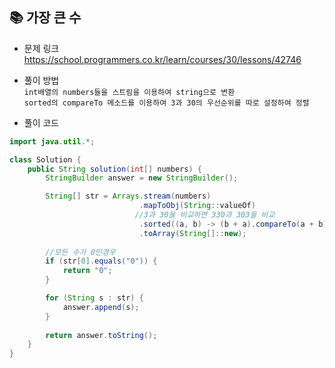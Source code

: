 ## 📚 가장 큰 수
- 문제 링크
  <br /> https://school.programmers.co.kr/learn/courses/30/lessons/42746

- 풀이 방법
  <br /> `int배열의 numbers들을 스트림을 이용하여 string으로 변환`  
  `sorted의 compareTo 메소드를 이용하여 3과 30의 우선순위를 따로 설정하여 정렬`
  
- 풀이 코드
```java
import java.util.*;

class Solution {
    public String solution(int[] numbers) {
        StringBuilder answer = new StringBuilder();

        String[] str = Arrays.stream(numbers)
                             .mapToObj(String::valueOf)
                            //3과 30을 비교하면 330과 303을 비교
                             .sorted((a, b) -> (b + a).compareTo(a + b))
                             .toArray(String[]::new);
        
        //모든 수가 0인경우
        if (str[0].equals("0")) {
            return "0";
        }

        for (String s : str) {
            answer.append(s);
        }
        
        return answer.toString();
    }
}
``` 
